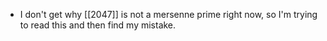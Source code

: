 - I don't get why [[2047]] is not a mersenne prime right now, so I'm trying to read this and then find my mistake.